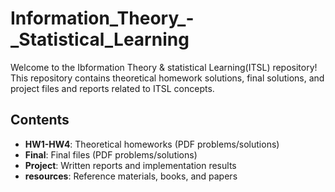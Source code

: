 # Information_Theory_-_Statistical_Learning
Welcome to the Ibformation Theory & statistical Learning(ITSL) repository! This repository contains theoretical homework solutions, final solutions, and project files and reports related to ITSL concepts.

## Contents

- **HW1-HW4**: Theoretical homeworks (PDF problems/solutions)
- **Final**: Final files (PDF problems/solutions)
- **Project**: Written reports and implementation results
- **resources**: Reference materials, books, and papers

